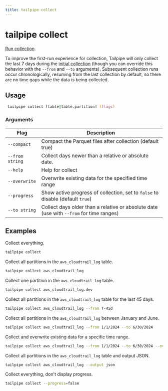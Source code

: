```yaml
---
title: tailpipe collect
---
```


# tailpipe collect

[Run collection](/docs/collect/collect).


To improve the first-run experience for collection, Tailpipe will only collect the last 7 days during the [initial collection](/docs/collect/collect#initial-collection) (though you can override this behavior with the `--from` and `--to` arguments).  Subsequent collection runs occur chronologically, resuming from the last collection by default, so there are no time gaps while the data is being collected.



## Usage
```bash
 tailpipe collect [table|table.partition] [flags]
 ```

### Arguments

| Flag | Description
|-|-
|  `--compact`       | Compact the Parquet files after collection (default true)
|  `--from string`   | Collect days newer than a relative or absolute date.
|  `--help`          |  Help for collect
| `--overwrite`      | Overwrite existing data for the specified time range
| `--progress`       | Show active progress of collection, set to `false` to disable (default `true`)
| `--to string`      | Collect days older than a relative or absolute date (use with `--from` for time ranges)



## Examples

Collect everything.

```bash
tailpipe collect
```

Collect all partitions in the `aws_cloudtrail_log` table.

```bash
tailpipe collect aws_cloudtrail_log
```

Collect one partition in the `aws_cloudtrail_log` table.

```bash
tailpipe collect aws_cloudtrail_log.dev
```

Collect all partitions in the `aws_cloudtrail_log` table for the last 45 days.

```bash
tailpipe collect aws_cloudtrail_log --from T-45d
```

Collect all partitions in the `aws_cloudtrail_log` between January and June.

```bash
tailpipe collect aws_cloudtrail_log --from 1/1/2024 --to 6/30/2024
```

Collect and overwrite existing data for a specific time range.

```bash
tailpipe collect aws_cloudtrail_log --from 1/1/2024 --to 6/30/2024 --overwrite
```

Collect all partitions in the `aws_cloudtrail_log` table and output JSON.

```bash
tailpipe collect aws_cloudtrail_log --output json
```

Collect everything, don't display progress.

```bash
tailpipe collect --progress=false
```
